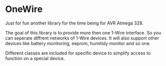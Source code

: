 # OneWire
Just for fun another library for the time being for AVR Atmega 328.

The goal of this library is to provide more then one 1-Wire interface. So you can seperate diffrent networks of 1-Wire devices.
It will also support other devices like battery monitoring, eeprom, humitidy monitor and so one.

Different classes are included for specific device to simplify access to function on a special device. 
